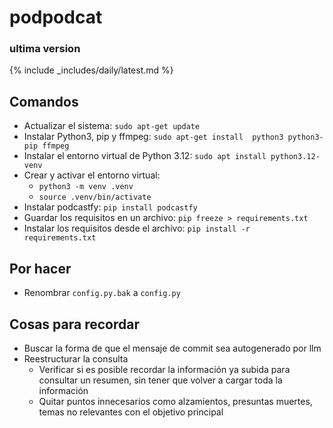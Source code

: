 # podpodcat
### ultima version

{% include _includes/daily/latest.md %}

## Comandos
- Actualizar el sistema: `sudo apt-get update`
- Instalar Python3, pip y ffmpeg: `sudo apt-get install  python3 python3-pip ffmpeg`
- Instalar el entorno virtual de Python 3.12: `sudo apt install python3.12-venv`
- Crear y activar el entorno virtual: 
    - `python3 -m venv .venv`
    - `source .venv/bin/activate`
- Instalar podcastfy: `pip install podcastfy`
- Guardar los requisitos en un archivo: `pip freeze > requirements.txt`
- Instalar los requisitos desde el archivo: `pip install -r requirements.txt`

## Por hacer
- Renombrar `config.py.bak` a `config.py`

## Cosas para recordar
- Buscar la forma de que el mensaje de commit sea autogenerado por llm
- Reestructurar la consulta
	- Verificar si es posible recordar la información ya subida para consultar un resumen, sin tener que volver a cargar toda la información
	- Quitar puntos innecesarios como alzamientos, presuntas muertes, temas no relevantes con el objetivo principal
